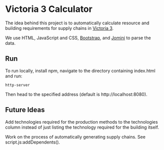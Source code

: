 # Victoria 3 Calculator
The idea behind this project is to automatically calculate resource and building requirements for supply chains in [Victoria 3](https://www.paradoxinteractive.com/games/victoria-3/about).

We use HTML, JavaScript and CSS, [Bootstrap](https://getbootstrap.com/), and [Jomini](https://github.com/nickbabcock/jomini) to parse the data.

## Run
To run locally, install npm, navigate to the directory containing index.html and run:
```text
http-server
```
Then head to the specified address (default is http://localhost:8080).

## Future Ideas
Add technologies required for the production methods to the technologies column instead of just listing the technology required for the building itself.

Work on the process of automatically generating supply chains. See script.js:addDependents().